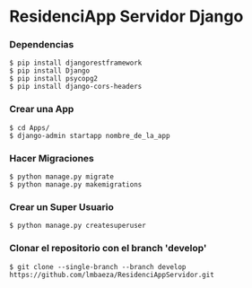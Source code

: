 # ResidenciApp Servidor Django

### Dependencias

```console
$ pip install djangorestframework
$ pip install Django
$ pip install psycopg2
$ pip install django-cors-headers
```

### Crear una App
```console
$ cd Apps/
$ django-admin startapp nombre_de_la_app
```

### Hacer Migraciones

```console
$ python manage.py migrate
$ python manage.py makemigrations
```

### Crear un Super Usuario
```console
$ python manage.py createsuperuser
```

### Clonar el repositorio con el branch 'develop'

```console
$ git clone --single-branch --branch develop https://github.com/lmbaeza/ResidenciAppServidor.git
```